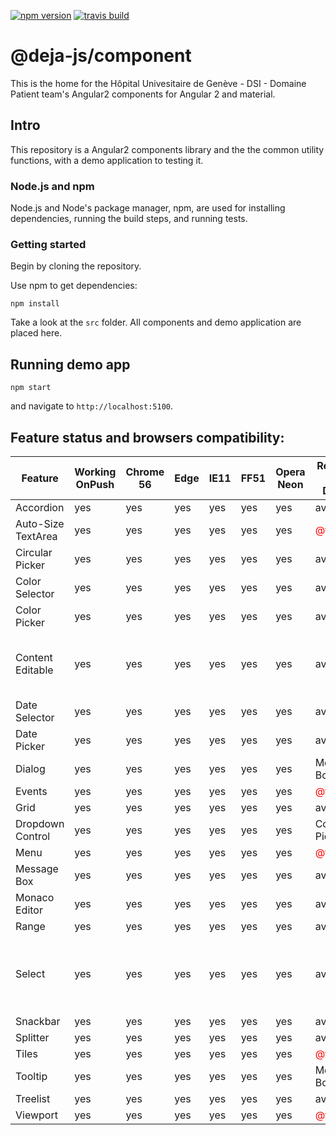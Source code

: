 [![npm version](https://badge.fury.io/js/%40deja-js%2Fcomponent.svg)](https://www.npmjs.com/package/@deja-js/component)
[![travis build](https://travis-ci.org/DSI-HUG/dejajs-components.svg?branch=master)](https://travis-ci.org/DSI-HUG/dejajs-components)

# @deja-js/component
This is the home for the Hôpital Univesitaire de Genève - DSI - Domaine Patient team's Angular2 components for Angular 2 and material. 


## Intro

This repository is a Angular2 components library and the the common utility functions, with a demo application to testing it.

### Node.js and npm

Node.js and Node's package manager, npm, are used for installing dependencies,
running the build steps, and running tests.

### Getting started 

Begin by cloning the repository.

Use npm to get dependencies:

`npm install`

Take a look at the `src` folder. All components and demo application are placed here. 


## Running demo app 

`npm start`

and navigate to `http://localhost:5100`.


## Feature status and browsers compatibility:

| Feature            | Working OnPush| Chrome 56 | Edge | IE11 | FF51 | Opera Neon | Readme and Demo | Note           |
|--------------------|---------------|-----------|------|------|------|------------|-----------------|----------------|
| Accordion          |            yes|        yes|   yes|   yes|   yes|         yes|        available|                |
| Auto-Size TextArea |            yes|        yes|   yes|   yes|   yes|         yes|<span style="color:red">@todo</span>| |
| Circular Picker  |yes|yes|yes|yes|yes|yes|available| |
| Color Selector   |yes|yes|yes|yes|yes|yes|available| |
| Color Picker     |yes|yes|yes|yes|yes|yes|available| |
| Content Editable |yes|yes|yes|yes|yes|yes|available|New line issue on IE11. IE11 add p indtead br |
| Date Selector    |yes|yes|yes|yes|yes|yes|available| |
| Date Picker      |yes|yes|yes|yes|yes|yes|available| |
| Dialog           |yes|yes|yes|yes|yes|yes|Message Box| |
| Events           |yes|yes|yes|yes|yes|yes|<span style="color:red">@todo</span>| |
| Grid             |yes|yes|yes|yes|yes|yes|available| |
| Dropdown Control |yes|yes|yes|yes|yes|yes|Color Picker| |
| Menu             |yes|yes|yes|yes|yes|yes|<span style="color:red">@todo</span>| |
| Message Box      |yes|yes|yes|yes|yes|yes|available| |
| Monaco Editor    |yes|yes|yes|yes|yes|yes|available| |
| Range            |yes|yes|yes|yes|yes|yes|available| |
| Select           |yes|yes|yes|yes|yes|yes|available|Place Holder placement in FF, Edge and IE11 |
| Snackbar         |yes|yes|yes|yes|yes|yes|available| |
| Splitter         |yes|yes|yes|yes|yes|yes|available| |
| Tiles            |yes|yes|yes|yes|yes|yes|<span style="color:red">@todo</span>| |
| Tooltip          |yes|yes|yes|yes|yes|yes|Message Box| |
| Treelist         |yes|yes|yes|yes|yes|yes|available| |
| Viewport         |yes|yes|yes|yes|yes|yes|<span style="color:red">@todo</span>| |
